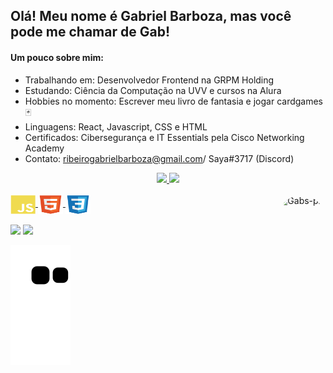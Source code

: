 ## Olá! Meu nome é Gabriel Barboza, mas você pode me chamar de Gab!

#### Um pouco sobre mim:
- Trabalhando em: Desenvolvedor Frontend na GRPM Holding
- Estudando: Ciência da Computação na UVV e cursos na Alura
- Hobbies no momento: Escrever meu livro de fantasia e jogar cardgames 🃏
- Linguagens: React, Javascript, CSS e HTML
- Certificados: Cibersegurança e IT Essentials pela Cisco Networking
Academy
- Contato: ribeirogabrielbarboza@gmail.com/ Saya#3717 (Discord)


<div align="center">
  <a href="https://github.com/SayaProgrammer">
  <img height="180em" src="https://github-readme-stats.vercel.app/api?username=SayaProgrammer&show_icons=true&theme=tokyonight&include_all_commits=true&count_private=true"/>
  <img height="180em" src="https://github-readme-stats.vercel.app/api/top-langs/?username=SayaProgrammer&layout=compact&langs_count=7&theme=tokyonight"/>
</div>

<div style="display: inline_block"><br>
  <img align="center" alt="Gabs-Js" height="30" width="40" src="https://raw.githubusercontent.com/devicons/devicon/master/icons/javascript/javascript-plain.svg">
  <img align="center" alt="Gabs-HTML" height="30" width="40" src="https://raw.githubusercontent.com/devicons/devicon/master/icons/html5/html5-original.svg">
  <img align="center" alt="Gabs-CSS" height="30" width="40" src="https://raw.githubusercontent.com/devicons/devicon/master/icons/css3/css3-original.svg">
  <img align="right" alt="Gabs-pic" height="150" style="border-radius:50px;" src="https://media.discordapp.net/attachments/942824342180495440/996480559146606612/unknown.png?width=674&height=674">
  </div>
  <br>
  <div> 
  <a href="https://www.instagram.com/gabs_o_saya/" target="_blank"><img src="https://img.shields.io/badge/-Instagram-%23E4405F?style=for-the-badge&logo=instagram&logoColor=white" target="_blank"></a>
  <a href="https://www.linkedin.com/in/gabriel-barboza-ribeiro-a4139a226/" target="_blank"><img src="https://img.shields.io/badge/-LinkedIn-%230077B5?style=for-the-badge&logo=linkedin&logoColor=white" target="_blank"></a> 
 
  ![Snake animation](https://github.com/rafaballerini/rafaballerini/blob/output/github-contribution-grid-snake.svg)
 
</div>
